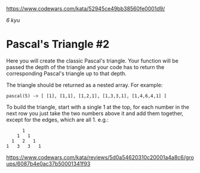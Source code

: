 https://www.codewars.com/kata/52945ce49bb38560fe0001d9/

_6 kyu_

# Pascal's Triangle #2

Here you will create the classic Pascal's triangle.
Your function will be passed the depth of the triangle and your code has to return the corresponding Pascal's triangle up to that depth.

The triangle should be returned as a nested array. For example:

```
pascal(5) -> [ [1], [1,1], [1,2,1], [1,3,3,1], [1,4,6,4,1] ]
```

To build the triangle, start with a single 1 at the top, for each number in the next row you just take the two numbers above it and add them together, except for the edges, which are all 1. e.g.:

```
      1
    1   1
  1   2   1
1   3   3   1
```

https://www.codewars.com/kata/reviews/5d0a54620310c20001a4a8c6/groups/6087b4e0ac37b50001341f93
